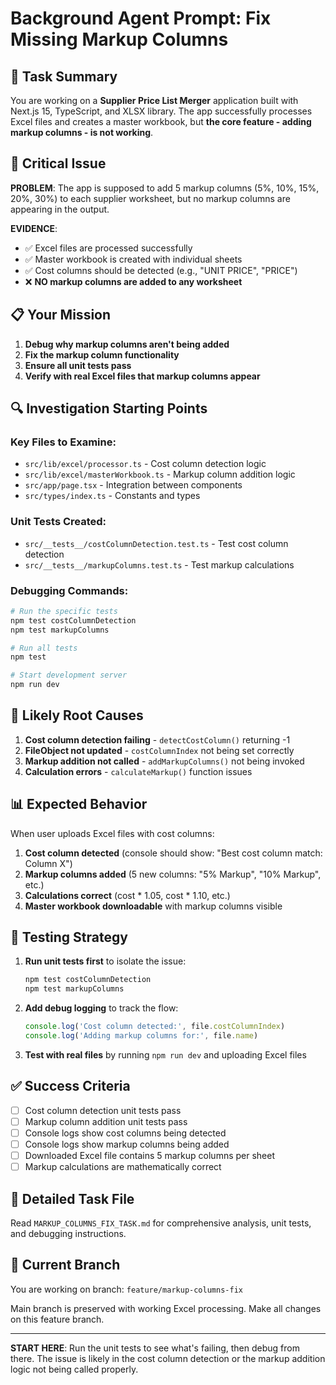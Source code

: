 # Background Agent Prompt: Fix Missing Markup Columns

## 🎯 **Task Summary**

You are working on a **Supplier Price List Merger** application built with Next.js 15, TypeScript, and XLSX library. The app successfully processes Excel files and creates a master workbook, but **the core feature - adding markup columns - is not working**.

## 🚨 **Critical Issue**

**PROBLEM**: The app is supposed to add 5 markup columns (5%, 10%, 15%, 20%, 30%) to each supplier worksheet, but no markup columns are appearing in the output.

**EVIDENCE**: 
- ✅ Excel files are processed successfully
- ✅ Master workbook is created with individual sheets  
- ✅ Cost columns should be detected (e.g., "UNIT PRICE", "PRICE")
- ❌ **NO markup columns are added to any worksheet**

## 📋 **Your Mission**

1. **Debug why markup columns aren't being added**
2. **Fix the markup column functionality** 
3. **Ensure all unit tests pass**
4. **Verify with real Excel files that markup columns appear**

## 🔍 **Investigation Starting Points**

### **Key Files to Examine:**
- `src/lib/excel/processor.ts` - Cost column detection logic
- `src/lib/excel/masterWorkbook.ts` - Markup column addition logic  
- `src/app/page.tsx` - Integration between components
- `src/types/index.ts` - Constants and types

### **Unit Tests Created:**
- `src/__tests__/costColumnDetection.test.ts` - Test cost column detection
- `src/__tests__/markupColumns.test.ts` - Test markup calculations

### **Debugging Commands:**
```bash
# Run the specific tests
npm test costColumnDetection
npm test markupColumns

# Run all tests
npm test

# Start development server  
npm run dev
```

## 🔧 **Likely Root Causes**

1. **Cost column detection failing** - `detectCostColumn()` returning -1
2. **FileObject not updated** - `costColumnIndex` not being set correctly
3. **Markup addition not called** - `addMarkupColumns()` not being invoked
4. **Calculation errors** - `calculateMarkup()` function issues

## 📊 **Expected Behavior**

When user uploads Excel files with cost columns:
1. **Cost column detected** (console should show: "Best cost column match: Column X")
2. **Markup columns added** (5 new columns: "5% Markup", "10% Markup", etc.)
3. **Calculations correct** (cost * 1.05, cost * 1.10, etc.)
4. **Master workbook downloadable** with markup columns visible

## 🧪 **Testing Strategy**

1. **Run unit tests first** to isolate the issue:
   ```bash
   npm test costColumnDetection
   npm test markupColumns
   ```

2. **Add debug logging** to track the flow:
   ```typescript
   console.log('Cost column detected:', file.costColumnIndex)
   console.log('Adding markup columns for:', file.name)
   ```

3. **Test with real files** by running `npm run dev` and uploading Excel files

## ✅ **Success Criteria**

- [ ] Cost column detection unit tests pass
- [ ] Markup column addition unit tests pass  
- [ ] Console logs show cost columns being detected
- [ ] Console logs show markup columns being added
- [ ] Downloaded Excel file contains 5 markup columns per sheet
- [ ] Markup calculations are mathematically correct

## 📝 **Detailed Task File**

Read `MARKUP_COLUMNS_FIX_TASK.md` for comprehensive analysis, unit tests, and debugging instructions.

## 🚀 **Current Branch**

You are working on branch: `feature/markup-columns-fix`

Main branch is preserved with working Excel processing. Make all changes on this feature branch.

---

**START HERE**: Run the unit tests to see what's failing, then debug from there. The issue is likely in the cost column detection or the markup addition logic not being called properly. 